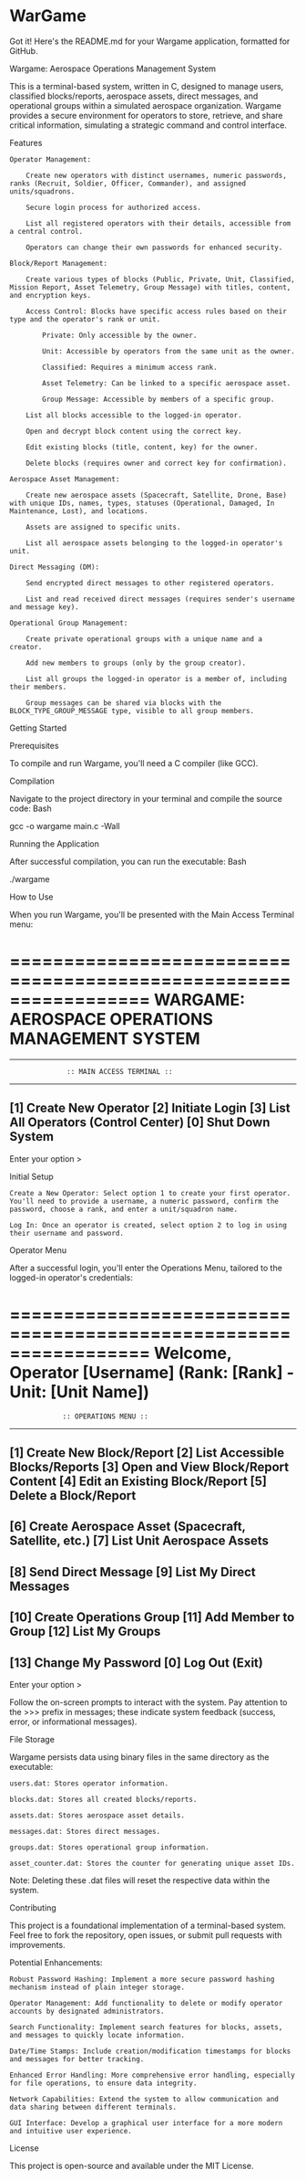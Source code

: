 # WarGame
Got it! Here's the README.md for your Wargame application, formatted for GitHub.

Wargame: Aerospace Operations Management System

This is a terminal-based system, written in C, designed to manage users, classified blocks/reports, aerospace assets, direct messages, and operational groups within a simulated aerospace organization. Wargame provides a secure environment for operators to store, retrieve, and share critical information, simulating a strategic command and control interface.

Features

    Operator Management:

        Create new operators with distinct usernames, numeric passwords, ranks (Recruit, Soldier, Officer, Commander), and assigned units/squadrons.

        Secure login process for authorized access.

        List all registered operators with their details, accessible from a central control.

        Operators can change their own passwords for enhanced security.

    Block/Report Management:

        Create various types of blocks (Public, Private, Unit, Classified, Mission Report, Asset Telemetry, Group Message) with titles, content, and encryption keys.

        Access Control: Blocks have specific access rules based on their type and the operator's rank or unit.

            Private: Only accessible by the owner.

            Unit: Accessible by operators from the same unit as the owner.

            Classified: Requires a minimum access rank.

            Asset Telemetry: Can be linked to a specific aerospace asset.

            Group Message: Accessible by members of a specific group.

        List all blocks accessible to the logged-in operator.

        Open and decrypt block content using the correct key.

        Edit existing blocks (title, content, key) for the owner.

        Delete blocks (requires owner and correct key for confirmation).

    Aerospace Asset Management:

        Create new aerospace assets (Spacecraft, Satellite, Drone, Base) with unique IDs, names, types, statuses (Operational, Damaged, In Maintenance, Lost), and locations.

        Assets are assigned to specific units.

        List all aerospace assets belonging to the logged-in operator's unit.

    Direct Messaging (DM):

        Send encrypted direct messages to other registered operators.

        List and read received direct messages (requires sender's username and message key).

    Operational Group Management:

        Create private operational groups with a unique name and a creator.

        Add new members to groups (only by the group creator).

        List all groups the logged-in operator is a member of, including their members.

        Group messages can be shared via blocks with the BLOCK_TYPE_GROUP_MESSAGE type, visible to all group members.

Getting Started

Prerequisites

To compile and run Wargame, you'll need a C compiler (like GCC).

Compilation

Navigate to the project directory in your terminal and compile the source code:
Bash

gcc -o wargame main.c -Wall

Running the Application

After successful compilation, you can run the executable:
Bash

./wargame

How to Use

When you run Wargame, you'll be presented with the Main Access Terminal menu:

=================================================================
        WARGAME: AEROSPACE OPERATIONS MANAGEMENT SYSTEM
=================================================================

-----------------------------------------------------------------
                  :: MAIN ACCESS TERMINAL ::
-----------------------------------------------------------------
  [1] Create New Operator
  [2] Initiate Login
  [3] List All Operators (Control Center)
  [0] Shut Down System
-----------------------------------------------------------------
Enter your option >

Initial Setup

    Create a New Operator: Select option 1 to create your first operator. You'll need to provide a username, a numeric password, confirm the password, choose a rank, and enter a unit/squadron name.

    Log In: Once an operator is created, select option 2 to log in using their username and password.

Operator Menu

After a successful login, you'll enter the Operations Menu, tailored to the logged-in operator's credentials:

=================================================================
  Welcome, Operator [Username] (Rank: [Rank] - Unit: [Unit Name])
=================================================================
                 :: OPERATIONS MENU ::
-----------------------------------------------------------------
  [1] Create New Block/Report
  [2] List Accessible Blocks/Reports
  [3] Open and View Block/Report Content
  [4] Edit an Existing Block/Report
  [5] Delete a Block/Report
-----------------------------------------------------------------
  [6] Create Aerospace Asset (Spacecraft, Satellite, etc.)
  [7] List Unit Aerospace Assets
-----------------------------------------------------------------
  [8] Send Direct Message
  [9] List My Direct Messages
-----------------------------------------------------------------
 [10] Create Operations Group
 [11] Add Member to Group
 [12] List My Groups
-----------------------------------------------------------------
 [13] Change My Password
  [0] Log Out (Exit)
-----------------------------------------------------------------
Enter your option >

Follow the on-screen prompts to interact with the system. Pay attention to the >>> prefix in messages; these indicate system feedback (success, error, or informational messages).

File Storage

Wargame persists data using binary files in the same directory as the executable:

    users.dat: Stores operator information.

    blocks.dat: Stores all created blocks/reports.

    assets.dat: Stores aerospace asset details.

    messages.dat: Stores direct messages.

    groups.dat: Stores operational group information.

    asset_counter.dat: Stores the counter for generating unique asset IDs.

Note: Deleting these .dat files will reset the respective data within the system.

Contributing

This project is a foundational implementation of a terminal-based system. Feel free to fork the repository, open issues, or submit pull requests with improvements.

Potential Enhancements:

    Robust Password Hashing: Implement a more secure password hashing mechanism instead of plain integer storage.

    Operator Management: Add functionality to delete or modify operator accounts by designated administrators.

    Search Functionality: Implement search features for blocks, assets, and messages to quickly locate information.

    Date/Time Stamps: Include creation/modification timestamps for blocks and messages for better tracking.

    Enhanced Error Handling: More comprehensive error handling, especially for file operations, to ensure data integrity.

    Network Capabilities: Extend the system to allow communication and data sharing between different terminals.

    GUI Interface: Develop a graphical user interface for a more modern and intuitive user experience.

License

This project is open-source and available under the MIT License.
